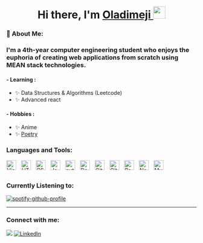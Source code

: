 <h1 align="center">Hi there, I'm <a href="https://portfolio-sigma-ten-42.vercel.app/" target="_blank">Oladimeji </a> <img
src="https://github.com/blackcater/blackcater/raw/main/images/Hi.gif" height="32" /></h1>

### 💫 About Me:

### I'm a 4th-year computer engineering student who enjoys the euphoria of creating web applications from scratch using MEAN stack technologies. 


####  - Learning :
- ✨ Data Structures & Algorithms (Leetcode)
- ✨ Advanced react

####  - Hobbies : 
- ✨ Anime
- ✨ <a href="https://docs.google.com/document/d/1-trxpY4tWxF0k7SIyxnRwUWQrZf-rt2I7GbnPWscZfQ/edit?usp=sharing" target="_blank">Poetry </a>


### Languages and Tools:

<img align="left" alt="Visual Studio Code" width="26px" src="https://cdn.jsdelivr.net/gh/devicons/devicon/icons/vscode/vscode-original.svg" style="padding-right:10px;" />
<img align="left" alt="HTML5" width="26px" src="https://cdn.jsdelivr.net/gh/devicons/devicon/icons/html5/html5-original.svg" style="padding-right:10px;" />
<img align="left" alt="CSS3" width="26px" src="https://cdn.jsdelivr.net/gh/devicons/devicon/icons/css3/css3-original.svg" style="padding-right:10px;" />
<img align="left" alt="JavaScript" width="26px" src="https://cdn.jsdelivr.net/gh/devicons/devicon/icons/javascript/javascript-original.svg" style="padding-right:10px;"/>
<img align="left" alt="python" width="26px" src="https://cdn-icons-png.flaticon.com/512/5968/5968396.png" style="padding-right:10px;"/>
<img align="left" alt="Dart" width="26px" src="https://avatars.githubusercontent.com/u/1609975?s=200&v=4" style="padding-right:10px;"/>
<img align="left" alt="GitHub" width="26px" src="https://user-images.githubusercontent.com/3369400/139447912-e0f43f33-6d9f-45f8-be46-2df5bbc91289.png" style="padding-right:10px;" />
<img align="left" alt="Git" width="26px" src="https://cdn.jsdelivr.net/gh/devicons/devicon/icons/git/git-original.svg" style="padding-right:10px;" />
<img align="left" alt="React" width="26px" src="https://cdn.jsdelivr.net/gh/devicons/devicon/icons/react/react-original.svg" style="padding-right:10px;" />
<img align="left" alt="Node.js" width="26px" src="https://cdn.jsdelivr.net/gh/devicons/devicon/icons/nodejs/nodejs-original.svg" style="padding-right:10px;" />
<img align="left" alt="MySQL" width="26px" src="https://cdn.jsdelivr.net/gh/devicons/devicon/icons/mysql/mysql-original.svg" style="padding-right:10px;" />




<br />
<br />



### Currently Listening to:
[![spotify-github-profile](https://spotify-github-profile.vercel.app/api/view?uid=gbgc7ntqdnbsrog4rldzpg4lo&cover_image=true&theme=novatorem&show_offline=false&background_color=121212&interchange=false&bar_color=001194&bar_color_cover=true)](https://spotify-github-profile.vercel.app/api/view?uid=gbgc7ntqdnbsrog4rldzpg4lo&redirect=true)


---
### Connect with me:
[![](https://visitcount.itsvg.in/api?id=DejiFN&icon=1&color=1)](https://visitcount.itsvg.in)
[![LinkedIn](https://img.shields.io/badge/LinkedIn-%230077B5.svg?logo=linkedin&logoColor=white)](https://linkedin.com/in/https://www.linkedin.com/in/oladimejiaremu/) 

